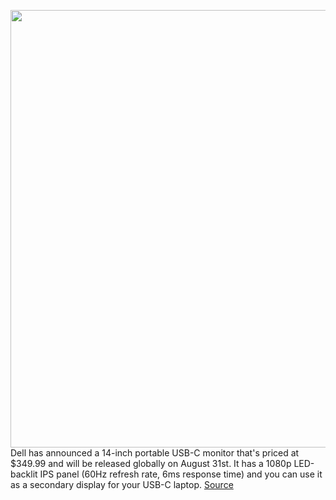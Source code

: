 <img src='https://cdn.vox-cdn.com/thumbor/Hh931kp-WaxAgMXSYd7EKjoAZjY=/0x0:843x563/1200x800/filters:focal(355x215:489x349)/cdn.vox-cdn.com/uploads/chorus_image/image/69746879/dellportablemonitor1.0.jpg' width='700px' /><br/>
Dell has announced a 14-inch portable USB-C monitor that's priced at $349.99 and will be released globally on August 31st. It has a 1080p LED-backlit IPS panel (60Hz refresh rate, 6ms response time) and you can use it as a secondary display for your USB-C laptop.
<a href='https://www.theverge.com/2021/8/19/22630676/dell-portable-monitor-usbc-14-inch-ips-features-specs-price'> Source <a/>